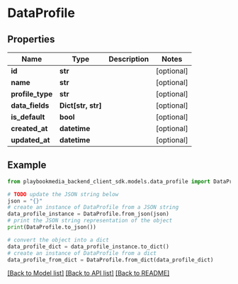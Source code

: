 # DataProfile


## Properties

Name | Type | Description | Notes
------------ | ------------- | ------------- | -------------
**id** | **str** |  | [optional] 
**name** | **str** |  | [optional] 
**profile_type** | **str** |  | [optional] 
**data_fields** | **Dict[str, str]** |  | [optional] 
**is_default** | **bool** |  | [optional] 
**created_at** | **datetime** |  | [optional] 
**updated_at** | **datetime** |  | [optional] 

## Example

```python
from playbookmedia_backend_client_sdk.models.data_profile import DataProfile

# TODO update the JSON string below
json = "{}"
# create an instance of DataProfile from a JSON string
data_profile_instance = DataProfile.from_json(json)
# print the JSON string representation of the object
print(DataProfile.to_json())

# convert the object into a dict
data_profile_dict = data_profile_instance.to_dict()
# create an instance of DataProfile from a dict
data_profile_from_dict = DataProfile.from_dict(data_profile_dict)
```
[[Back to Model list]](../README.md#documentation-for-models) [[Back to API list]](../README.md#documentation-for-api-endpoints) [[Back to README]](../README.md)


